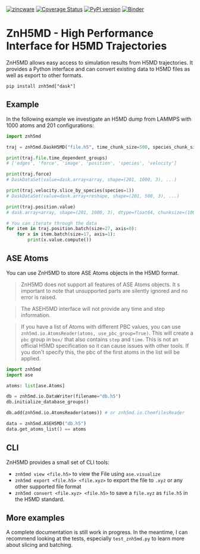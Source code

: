 [![zincware](https://img.shields.io/badge/Powered%20by-zincware-darkcyan)](https://github.com/zincware)
[![Coverage Status](https://coveralls.io/repos/github/zincware/ZnH5MD/badge.svg?branch=main)](https://coveralls.io/github/zincware/ZnH5MD?branch=main)
[![PyPI version](https://badge.fury.io/py/znh5md.svg)](https://badge.fury.io/py/znh5md)
[![Binder](https://mybinder.org/badge_logo.svg)](https://mybinder.org/v2/gh/zincware/ZnH5MD/HEAD)

# ZnH5MD - High Performance Interface for H5MD Trajectories

ZnH5MD allows easy access to simulation results from H5MD trajectories. It
provides a Python interface and can convert existing data to H5MD files as well
as export to other formats.

```
pip install znh5md["dask"]
```

## Example

In the following example we investigate an H5MD dump from LAMMPS with 1000 atoms
and 201 configurations:

```python
import znh5md

traj = znh5md.DaskH5MD("file.h5", time_chunk_size=500, species_chunk_size=100)

print(traj.file.time_dependent_groups)
# ['edges', 'force', 'image', 'position', 'species', 'velocity']

print(traj.force)
# DaskDataSet(value=dask.array<array, shape=(201, 1000, 3), ...)

print(traj.velocity.slice_by_species(species=1))
# DaskDataSet(value=dask.array<reshape, shape=(201, 500, 3), ...)

print(traj.position.value)
# dask.array<array, shape=(201, 1000, 3), dtype=float64, chunksize=(100, 500, 3), ...>

# You can iterate through the data
for item in traj.position.batch(size=27, axis=0):
    for x in item.batch(size=17, axis=1):
        print(x.value.compute())
```

## ASE Atoms

You can use ZnH5MD to store ASE Atoms objects in the H5MD format.

> ZnH5MD does not support all features of ASE Atoms objects. It s important to
> note that unsupported parts are silently ignored and no error is raised.

> The ASEH5MD interface will not provide any time and step information.

> If you have a list of Atoms with different PBC values, you can use
> `znh5md.io.AtomsReader(atoms, use_pbc_group=True)`. This will create a `pbc`
> group in `box/` that also contains `step` and `time`. This is not an official
> H5MD specification so it can cause issues with other tools. If you don't
> specify this, the pbc of the first atoms in the list will be applied.

```python
import znh5md
import ase

atoms: list[ase.Atoms]

db = znh5md.io.DataWriter(filename="db.h5")
db.initialize_database_groups()

db.add(znh5md.io.AtomsReader(atoms)) # or znh5md.io.ChemfilesReader

data = znh5md.ASEH5MD("db.h5")
data.get_atoms_list() == atoms
```

## CLI

ZnH5MD provides a small set of CLI tools:

- `znh5md view <file.h5>` to view the File using `ase.visualize`
- `znh5md export <file.h5> <file.xyz>` to export the file to `.xyz` or any other
  supported file format
- `znh5md convert <file.xyz> <file.h5>` to save a `file.xyz` as `file.h5` in the
  H5MD standard.

## More examples

A complete documentation is still work in progress. In the meantime, I can
recommend looking at the tests, especially `test_znh5md.py` to learn more about
slicing and batching.
